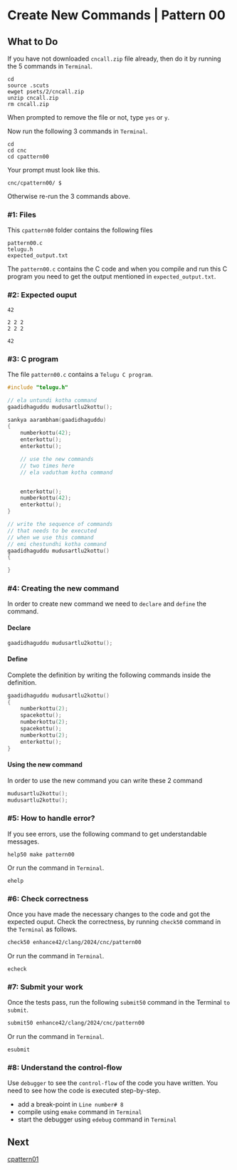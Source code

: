 Create New Commands | Pattern 00
================================

What to Do
----------

If you have not downloaded `cncall.zip` file already, then do it by running the 5 commands in `Terminal`.

    cd
    source .scuts
    ewget psets/2/cncall.zip
    unzip cncall.zip
    rm cncall.zip

When prompted to remove the file or not, type `yes` or `y`.

Now run the following 3 commands in `Terminal`.

    cd
    cd cnc
    cd cpattern00

Your prompt must look like this.

    cnc/cpattern00/ $

Otherwise re-run the 3 commands above.


### #1: Files
This `cpattern00` folder contains the following files
```
pattern00.c
telugu.h
expected_output.txt
```
The `pattern00.c` contains the C code and when you compile and run this C program you need to get the output mentioned in `expected_output.txt`.

### #2: Expected ouput
```
42

2 2 2
2 2 2

42

```

### #3: C program
The file `pattern00.c` contains a `Telugu C program`.
```c
#include "telugu.h"

// ela untundi kotha command
gaadidhaguddu mudusartlu2kottu();

sankya aarambham(gaadidhaguddu)
{
    numberkottu(42);
    enterkottu();
    enterkottu();

    // use the new commands 
    // two times here
    // ela vadutham kotha command


    enterkottu();
    numberkottu(42);
    enterkottu();
}

// write the sequence of commands
// that needs to be executed
// when we use this command
// emi chestundhi kotha command
gaadidhaguddu mudusartlu2kottu()
{

}
```

### #4: Creating the new command
In order to create new command we need to `declare` and `define` the command.

#### Declare
```c
gaadidhaguddu mudusartlu2kottu();
```

#### Define
Complete the definition by writing the following commands inside the definition.
```c
gaadidhaguddu mudusartlu2kottu()
{
    numberkottu(2);
    spacekottu();
    numberkottu(2);
    spacekottu();
    numberkottu(2);
    enterkottu();
}
```

#### Using the new command
In order to use the new command you can write these 2 command
```c
mudusartlu2kottu();
mudusartlu2kottu();
```

### #5: How to handle error?
If you see errors, use the following command to get understandable messages. 
```
help50 make pattern00
```
Or run the command in `Terminal`.
```
ehelp
```

### #6: Check correctness
Once you have made the necessary changes to the code and got the expected ouput. Check the correctness, by running `check50` command in the `Terminal` as follows.  
```bash
check50 enhance42/clang/2024/cnc/pattern00
```
Or run the command in `Terminal`.
```
echeck
```

### #7: Submit your work
Once the tests pass, run the following `submit50` command in the Terminal `to submit`.
```bash
submit50 enhance42/clang/2024/cnc/pattern00
```
Or run the command in `Terminal`.
```
esubmit
```

### #8: Understand the control-flow
Use `debugger` to see the `control-flow` of the code you have written. You need to see how the code is executed step-by-step.
+ add a break-point in `Line number# 8`
+ compile using `emake` command in `Terminal`
+ start the debugger using `edebug` command in `Terminal`

Next
----
[cpattern01](../cpattern01/)

